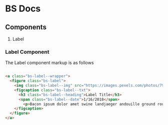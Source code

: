 # BS Docs

## Components

  1. Label

### Label Component

The Label component markup is as follows

```html

<a class="bs-label--wrapper">
  <figure class="bs-label">
    <img class="bs-label--img" src="https://images.pexels.com/photos/794602/pexels-photo-794602.jpeg?w=1260&h=750&auto=compress&cs=tinysrgb" alt="Mountain Area">
    <figcaption class="bs-label--txt">
      <h3 class="bs-label--heading">Label Title</h3>
      <span class="bs-label--date">1/16/2018</span>
        <p>Bacon ipsum dolor amet swine landjaeger andouille ground round, turducken shoulder buffalo beef ribs ham hock sausage cow meatloaf beef.</p>
    </figcaption>
  </figure>
</a>

```